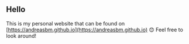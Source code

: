 ## Hello

This is my personal website that can be found on [https://andreasbm.github.io](https://andreasbm.github.io) 😊 Feel free to look around!